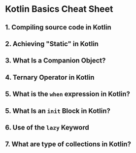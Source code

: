 # Kotlin Basics Cheat Sheet

## 1. Compiling source code in Kotlin
## 2. Achieving "Static" in Kotlin
## 3. What Is a Companion Object?
## 4. Ternary Operator in Kotlin
## 5. What is the `when` expression in Kotlin?
## 5. What Is an `init` Block in Kotlin?
## 6. Use of the `lazy` Keyword
## 7. What are type of collections in Kotlin?

